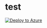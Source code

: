 # test
[![Deploy to Azure](https://aka.ms/deploytoazurebutton)](https%3A%2F%2Fraw.githubusercontent.com%2Fsophos-iaas%2Fxg-azure-testdrive%2Fmaster%2Fmain-template.json)
